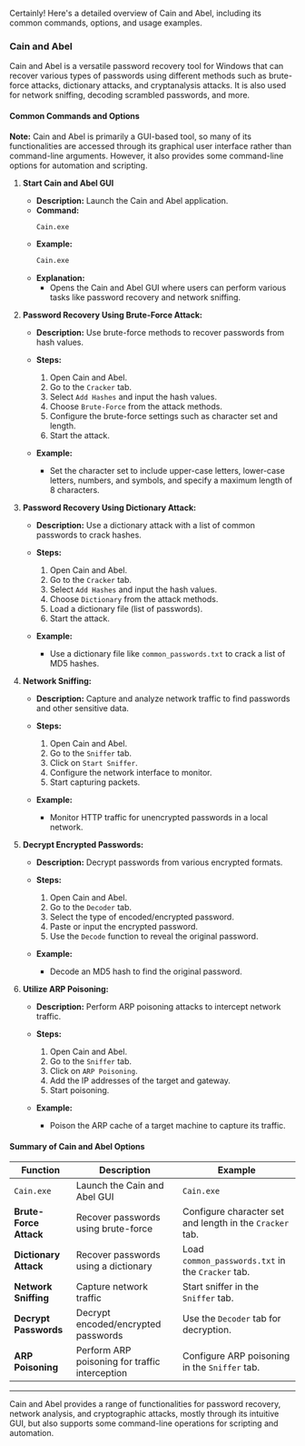 Certainly! Here's a detailed overview of Cain and Abel, including its common commands, options, and usage examples.

### **Cain and Abel**

Cain and Abel is a versatile password recovery tool for Windows that can recover various types of passwords using different methods such as brute-force attacks, dictionary attacks, and cryptanalysis attacks. It is also used for network sniffing, decoding scrambled passwords, and more.

#### **Common Commands and Options**

**Note:** Cain and Abel is primarily a GUI-based tool, so many of its functionalities are accessed through its graphical user interface rather than command-line arguments. However, it also provides some command-line options for automation and scripting.

1. **Start Cain and Abel GUI**

   - **Description:** Launch the Cain and Abel application.
   - **Command:**
     ```bash
     Cain.exe
     ```
   - **Example:**
     ```bash
     Cain.exe
     ```
   - **Explanation:**
     - Opens the Cain and Abel GUI where users can perform various tasks like password recovery and network sniffing.

2. **Password Recovery Using Brute-Force Attack:**

   - **Description:** Use brute-force methods to recover passwords from hash values.
   - **Steps:**
     1. Open Cain and Abel.
     2. Go to the `Cracker` tab.
     3. Select `Add Hashes` and input the hash values.
     4. Choose `Brute-Force` from the attack methods.
     5. Configure the brute-force settings such as character set and length.
     6. Start the attack.

   - **Example:**
     - Set the character set to include upper-case letters, lower-case letters, numbers, and symbols, and specify a maximum length of 8 characters.

3. **Password Recovery Using Dictionary Attack:**

   - **Description:** Use a dictionary attack with a list of common passwords to crack hashes.
   - **Steps:**
     1. Open Cain and Abel.
     2. Go to the `Cracker` tab.
     3. Select `Add Hashes` and input the hash values.
     4. Choose `Dictionary` from the attack methods.
     5. Load a dictionary file (list of passwords).
     6. Start the attack.

   - **Example:**
     - Use a dictionary file like `common_passwords.txt` to crack a list of MD5 hashes.

4. **Network Sniffing:**

   - **Description:** Capture and analyze network traffic to find passwords and other sensitive data.
   - **Steps:**
     1. Open Cain and Abel.
     2. Go to the `Sniffer` tab.
     3. Click on `Start Sniffer`.
     4. Configure the network interface to monitor.
     5. Start capturing packets.

   - **Example:**
     - Monitor HTTP traffic for unencrypted passwords in a local network.

5. **Decrypt Encrypted Passwords:**

   - **Description:** Decrypt passwords from various encrypted formats.
   - **Steps:**
     1. Open Cain and Abel.
     2. Go to the `Decoder` tab.
     3. Select the type of encoded/encrypted password.
     4. Paste or input the encrypted password.
     5. Use the `Decode` function to reveal the original password.

   - **Example:**
     - Decode an MD5 hash to find the original password.

6. **Utilize ARP Poisoning:**

   - **Description:** Perform ARP poisoning attacks to intercept network traffic.
   - **Steps:**
     1. Open Cain and Abel.
     2. Go to the `Sniffer` tab.
     3. Click on `ARP Poisoning`.
     4. Add the IP addresses of the target and gateway.
     5. Start poisoning.

   - **Example:**
     - Poison the ARP cache of a target machine to capture its traffic.

#### **Summary of Cain and Abel Options**

| **Function**                      | **Description**                                 | **Example**                                                  |
|----------------------------------|-------------------------------------------------|--------------------------------------------------------------|
| `Cain.exe`                        | Launch the Cain and Abel GUI                   | `Cain.exe`                                                   |
| **Brute-Force Attack**            | Recover passwords using brute-force            | Configure character set and length in the `Cracker` tab.     |
| **Dictionary Attack**             | Recover passwords using a dictionary            | Load `common_passwords.txt` in the `Cracker` tab.            |
| **Network Sniffing**              | Capture network traffic                         | Start sniffer in the `Sniffer` tab.                          |
| **Decrypt Passwords**             | Decrypt encoded/encrypted passwords             | Use the `Decoder` tab for decryption.                        |
| **ARP Poisoning**                 | Perform ARP poisoning for traffic interception  | Configure ARP poisoning in the `Sniffer` tab.                |

---

Cain and Abel provides a range of functionalities for password recovery, network analysis, and cryptographic attacks, mostly through its intuitive GUI, but also supports some command-line operations for scripting and automation.